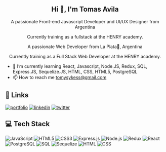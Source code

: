 <h2 align="center">Hi 👋, I'm Tomas Avila</h2>

<p align="center">
  A passionate Front-end Javascript Developer and UI/UX Designer from Argentina
</p>

<p align="center">
  Currently training as a fullstack at the HENRY academy.
</p>

<p align="center">
  A passionate Web Developer from La Plata🐺, Argentina
</p>

<p align="center">
  Currently training as a Full Stack Web Developer at the HENRY academy.
</p>

* 🌱 I’m currently learning React, Javascript, Node.JS, Redux, SQL, Express.JS, Sequelize.JS, HTML, CSS, HTML5, PostgreSQL
* 📫 How to reach me tomysykess@gmail.com
## 🔗 Links
[![portfolio](https://img.shields.io/badge/my_portfolio-000?style=for-the-badge&logo=ko-fi&logoColor=white)](https://katherineoelsner.com/)
[![linkedin](https://img.shields.io/badge/linkedin-0A66C2?style=for-the-badge&logo=linkedin&logoColor=white)](https://www.linkedin.com/)
[![twitter](https://img.shields.io/badge/twitter-1DA1F2?style=for-the-badge&logo=twitter&logoColor=white)](https://twitter.com/)

## 💻 Tech Stack
![JavaScript](https://img.shields.io/badge/JavaScript-F7DF1E?style=for-the-badge&logo=javascript&logoColor=000)
![HTML5](https://img.shields.io/badge/HTML5-E34F26?style=for-the-badge&logo=html5&logoColor=fff)
![CSS3](https://img.shields.io/badge/CSS3-1572B6?style=for-the-badge&logo=css3&logoColor=fff)
![Express.js](https://img.shields.io/badge/Express.js-000?style=for-the-badge&logo=express&logoColor=fff)
![Node.js](https://img.shields.io/badge/Node.js-339933?style=for-the-badge&logo=node.js&logoColor=fff)
![Redux](https://img.shields.io/badge/Redux-764ABC?style=for-the-badge&logo=redux&logoColor=fff)
![React](https://img.shields.io/badge/React-61DAFB?style=for-the-badge&logo=react&logoColor=000)
![PostgreSQL](https://img.shields.io/badge/PostgreSQL-336791?style=for-the-badge&logo=postgresql&logoColor=fff)
![SQL](https://img.shields.io/badge/SQL-4479A1?style=for-the-badge&logo=sql&logoColor=fff)
![Sequelize](https://img.shields.io/badge/Sequelize-52B0E7?style=for-the-badge&logo=sequelize&logoColor=fff)
![HTML](https://img.shields.io/badge/HTML-E34F26?style=for-the-badge&logo=html5&logoColor=fff)
![CSS](https://img.shields.io/badge/CSS-1572B6?style=for-the-badge&logo=css3&logoColor=fff)
